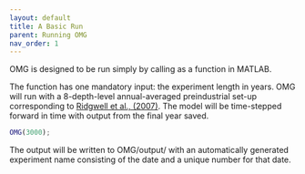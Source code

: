 ```yaml
---
layout: default
title: A Basic Run
parent: Running OMG
nav_order: 1
---
```


OMG is designed to be run simply by calling as a function in MATLAB. 

The function has one mandatory input: the experiment length in years. OMG will run with a 8-depth-level annual-averaged preindustrial set-up corresponding to [Ridgwell et al., (2007)](https://bg.copernicus.org/articles/4/87/2007/bg-4-87-2007.html). The model will be time-stepped forward in time with output from the final year saved.

```matlab
OMG(3000);
```

The output will be written to OMG/output/ with an automatically generated experiment name consisting of the date and a unique number for that date. 
